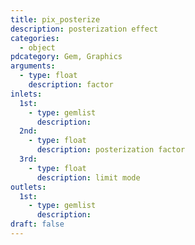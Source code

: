 ```yaml
---
title: pix_posterize
description: posterization effect
categories:
  - object
pdcategory: Gem, Graphics
arguments:
  - type: float
    description: factor
inlets:
  1st:
    - type: gemlist
      description:
  2nd:
    - type: float
      description: posterization factor
  3rd:
    - type: float
      description: limit mode
outlets:
  1st:
    - type: gemlist
      description:
draft: false
---
```

